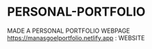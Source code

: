 # PERSONAL-PORTFOLIO
MADE A PERSONAL PORTFOLIO WEBPAGE
https://manasgoelportfolio.netlify.app : WEBSITE 
